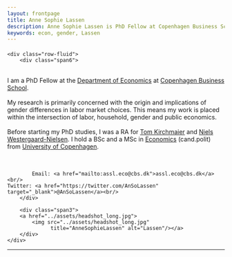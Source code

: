 ```yaml
---
layout: frontpage
title: Anne Sophie Lassen
description: Anne Sophie Lassen is PhD Fellow at Copenhagen Business School.
keywords: econ, gender, Lassen
---
```


<div class="container">
<h4></h4>

    <div class="row-fluid">
        <div class="span6">
<br/>
I am a PhD Fellow at the <a href="https://www.cbs.dk/en/research/departments-and-centres/department-of-economics/">Department of Economics</a> at <a href="https://www.cbs.dk/en/">Copenhagen Business School</a>.<br/>
<br/> 
My research is primarily concerned with the origin and implications of gender differences in labor market choices. 
This means my work is placed within the intersection of labor, household, gender and public economics. <br/>
<br> 
Before starting my PhD studies, I was a RA for <a href="https://sites.google.com/site/tomkirchmaier/home"> Tom Kirchmaier</a> and <a href="https://www.cbs.dk/en/research/departments-and-centres/department-of-accounting/staff/nwnacc/">Niels Westergaard-Nielsen</a>. 
I hold a BSc and a MSc in <a href="https://www.economics.ku.dk/"> Economics</a> (cand.polit) from <a href="https://www.ku.dk/english/"> University of Copenhagen</a>. <br/>
<br>
<br>

            Email: <a href="mailto:assl.eco@cbs.dk">assl.eco@cbs.dk</a><br/>
	Twitter: <a href="https://twitter.com/AnSoLassen" target="_blank">@AnSoLassen</a><br/>
        </div>

        <div class="span3">
        <a href="../assets/headshot_long.jpg">
            <img src="../assets/headshot_long.jpg"
                  title="AnneSophieLassen" alt="Lassen"/></a>
        </div>
    </div>
</div>




---




